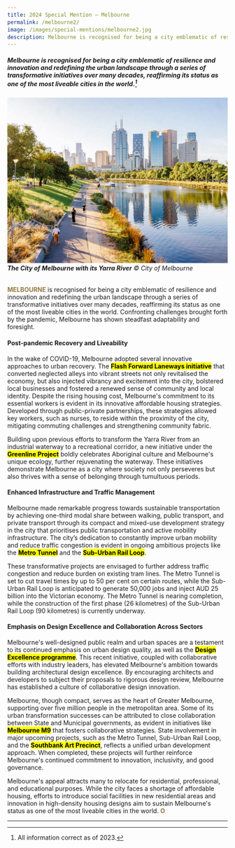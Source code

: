 ```yaml
---
title: 2024 Special Mention — Melbourne
permalink: /melbourne2/
image: /images/special-mentions/melbourne2.jpg
description: Melbourne is recognised for being a city emblematic of resilience and innovation and redefining the urban landscape through a series of transformative initiatives over many decades, reaffirming its status as one of the most liveable cities in the world. 
---
```


##### Melbourne is recognised for being a city emblematic of resilience and innovation and redefining the urban landscape through a series of transformative initiatives over many decades, reaffirming its status as one of the most liveable cities in the world.[^1]

###### ![Melbourne city](/images/special-mentions/melbourne2.jpg)**The City of Melbourne with its Yarra River** © City of Melbourne

<b><font color="#967942">MELBOURNE</font></b> is recognised for being a city emblematic of resilience and innovation and redefining the urban landscape through a series of transformative initiatives over many decades, reaffirming its status as one of the most liveable cities in the world. Confronting challenges brought forth by the pandemic, Melbourne has shown steadfast adaptability and foresight.  

#### **Post-pandemic Recovery and Liveability**

In the wake of COVID-19, Melbourne adopted several innovative approaches to urban recovery. The **<mark>Flash Forward Laneways initiative</mark>** that converted neglected alleys into vibrant streets not only revitalised the economy, but also injected vibrancy and excitement into the city, bolstered local businesses and fostered a renewed sense of community and local identity. Despite the rising housing cost, Melbourne's commitment to its essential workers is evident in its innovative affordable housing strategies. Developed through public-private partnerships, these strategies allowed key workers, such as nurses, to reside within the proximity of the city, mitigating commuting challenges and strengthening community fabric. 

Building upon previous efforts to transform the Yarra River from an industrial waterway to a recreational corridor, a new initiative under the **<mark>Greenline Project</mark>** boldly celebrates Aboriginal culture and Melbourne's unique ecology, further rejuvenating the waterway. These initiatives demonstrate Melbourne as a city where society not only perseveres but also thrives with a sense of belonging through tumultuous periods. 

#### **Enhanced Infrastructure and Traffic Management** 

Melbourne made remarkable progress towards sustainable transportation by achieving one-third modal share between walking, public transport, and private transport through its compact and mixed-use development strategy in the city that prioritises public transportation and active mobility infrastructure. The city’s dedication to constantly improve urban mobility and reduce traffic congestion is evident in ongoing ambitious projects like the **<mark>Metro Tunnel</mark>** and the **<mark>Sub-Urban Rail Loop</mark>**. 

These transformative projects are envisaged to further address traffic congestion and reduce burden on existing tram lines. The Metro Tunnel is set to cut travel times by up to 50 per cent on certain routes, while the Sub-Urban Rail Loop is anticipated to generate 50,000 jobs and inject AUD 25 billion into the Victorian economy. The Metro Tunnel is nearing completion, while the construction of the first phase (26 kilometres) of the Sub-Urban Rail Loop (90 kilometres) is currently underway. 

#### **Emphasis on Design Excellence and Collaboration Across Sectors**

Melbourne's well-designed public realm and urban spaces are a testament to its continued emphasis on urban design quality, as well as the **<mark>Design Excellence programme</mark>**. This recent initiative, coupled with collaborative efforts with industry leaders, has elevated Melbourne's ambition towards building architectural design excellence. By encouraging architects and developers to subject their proposals to rigorous design review, Melbourne has established a culture of collaborative design innovation. 

Melbourne, though compact, serves as the heart of Greater Melbourne, supporting over five million people in the metropolitan area. Some of its urban transformation successes can be attributed to close collaboration between State and Municipal governments, as evident in initiatives like **<mark>Melbourne M9</mark>** that fosters collaborative strategies. State involvement in major upcoming projects, such as the Metro Tunnel, Sub-Urban Rail Loop, and the **<mark>Southbank Art Precinct</mark>**, reflects a unified urban development approach. When completed, these projects will further reinforce Melbourne's continued commitment to innovation, inclusivity, and good governance. 

Melbourne's appeal attracts many to relocate for residential, professional, and educational purposes. While the city faces a shortage of affordable housing, efforts to introduce social facilities in new residential areas and innovation in high-density housing designs aim to sustain Melbourne's status as one of the most liveable cities in the world. **<font color="#967942">O</font>** 

---

[^1]: All information correct as of 2023.
